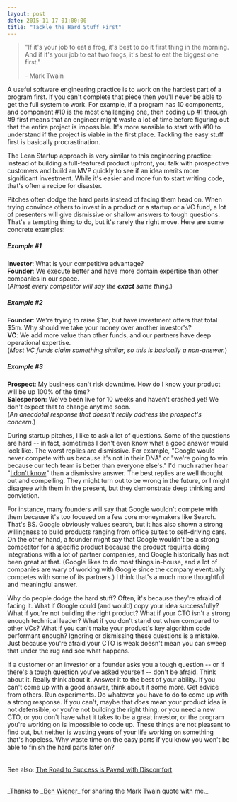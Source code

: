 ```yaml
---
layout: post
date: 2015-11-17 01:00:00
title: "Tackle the Hard Stuff First"
---
```

> "If it's your job to eat a frog, it's best to do it first thing in the morning. And if it's your job to eat two frogs, it's best to eat the biggest one first."
> 
> \- Mark Twain

A useful software engineering practice is to work on the hardest part of a program first. If you can't complete that piece then you'll never be able to get the full system to work. For example, if a program has 10 components, and component #10 is the most challenging one, then coding up #1 through #9 first means that an engineer might waste a lot of time before figuring out that the entire project is impossible. It's more sensible to start with #10 to understand if the project is viable in the first place. Tackling the easy stuff first is basically procrastination.

The Lean Startup approach is very similar to this engineering practice: instead of building a full-featured product upfront, you talk with prospective customers and build an MVP quickly to see if an idea merits more significant investment. While it's easier and more fun to start writing code, that's often a recipe for disaster.

Pitches often dodge the hard parts instead of facing them head on. When trying convince others to invest in a product or a startup or a VC fund, a lot of presenters will give dismissive or shallow answers to tough questions. That's a tempting thing to do, but it's rarely the right move. Here are some concrete examples:

##### Example #1
**Investor**: What is your competitive advantage?<br>
**Founder**: We execute better and have more domain expertise than other companies in our space.<br>
(*Almost every competitor will say the __exact__ same thing.*)

##### Example #2
**Founder**: We're trying to raise $1m, but have investment offers that total $5m. Why should we take your money over another investor's?<br>
**VC**: We add more value than other funds, and our partners have deep operational expertise.<br>
(*Most VC funds claim something similar, so this is basically a non-answer.*)

##### Example #3
**Prospect**: My business can't risk downtime. How do I know your product will be up 100% of the time?<br>
**Salesperson**: We've been live for 10 weeks and haven't crashed yet! We don't expect that to change anytime soon.<br>
(*An anecdotal response that doesn't really address the prospect's concern.*)

During startup pitches, I like to ask a lot of questions. Some of the questions are hard -- in fact, sometimes I don't even know what a good answer would look like. The worst replies are dismissive. For example, "Google would never compete with us because it's not in their DNA" or "we're going to win because our tech team is better than everyone else's." I'd much rather hear "<a href="http://seanonstartups.co/2015/11/11/the-three-most-important-words/" target="_blank">I don't know</a>" than a dismissive answer. The best replies are well thought out and compelling. They might turn out to be wrong in the future, or I might disagree with them in the present, but they demonstrate deep thinking and conviction.

For instance, many founders will say that Google wouldn't compete with them because it's too focused on a few core moneymakers like Search. That's BS. Google obviously values search, but it has also shown a strong willingness to build products ranging from office suites to self-driving cars. On the other hand, a founder might say that Google wouldn't be a strong competitor for a specific product because the product requires doing integrations with a lot of partner companies, and Google historically has not been great at that. (Google likes to do most things in-house, and a lot of companies are wary of working with Google since the company eventually competes with some of its partners.) I think that's a much more thoughtful and meaningful answer.

Why do people dodge the hard stuff? Often, it's because they're afraid of facing it. What if Google could (and would) copy your idea successfully? What if you're not building the right product? What if your CTO isn't a strong enough technical leader? What if you don't stand out when compared to other VCs? What if you can't make your product's key algorithm code performant enough? Ignoring or dismissing these questions is a mistake. Just because you're afraid your CTO is weak doesn't mean you can sweep that under the rug and see what happens.

If a customer or an investor or a founder asks you a tough question -- or if there's a tough question you've asked yourself -- don't be afraid. Think about it. Really think about it. Answer it to the best of your ability. If you can't come up with a good answer, think about it some more. Get advice from others. Run experiments. Do whatever you have to do to come up with a strong response. If you can't, maybe that *does* mean your product idea is not defensible, or you're not building the right thing, or you need a new CTO, or you don't have what it takes to be a great investor, or the program you're working on is impossible to code up. These things are not pleasant to find out, but neither is wasting years of your life working on something that's hopeless. Why waste time on the easy parts if you know you won't be able to finish the hard parts later on?
<br><br><br>
See also: <a href="http://codingvc.com/the-road-to-success-is-paved-with-discomfort/">The Road to Success is Paved with Discomfort</a>

<br>
_Thanks to _<a href="https://twitter.com/BeninJLM" target="_blank">Ben Wiener</a>_ for sharing the Mark Twain quote with me._
